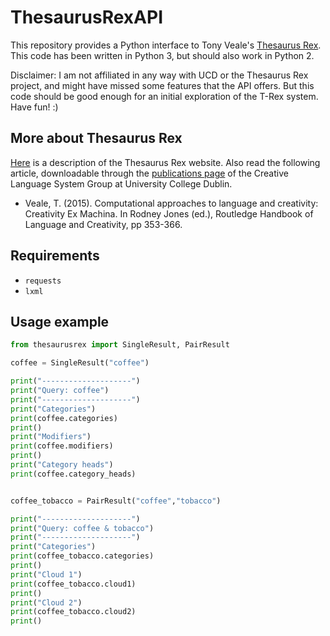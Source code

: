 # ThesaurusRexAPI
This repository provides a Python interface to Tony Veale's [Thesaurus Rex](http://ngrams.ucd.ie/therex3/). This code has been written in Python 3, but should also work in Python 2.

Disclaimer: I am not affiliated in any way with UCD or the Thesaurus Rex project, and might have missed some features that the API offers. But this code should be good enough for an initial exploration of the T-Rex system. Have fun! :)

## More about Thesaurus Rex

[Here](http://afflatus.ucd.ie/article.do?action=view&articleId=38) is a description of the Thesaurus Rex website. Also read the following article, downloadable through the [publications page](http://afflatus.ucd.ie/article.do?action=view&articleId=16) of the Creative Language System Group at University College Dublin.

* Veale, T. (2015). Computational approaches to language and creativity: Creativity Ex Machina. In Rodney Jones (ed.), Routledge Handbook of Language and Creativity, pp 353-366.

## Requirements
* `requests`
* `lxml`

## Usage example

```python
from thesaurusrex import SingleResult, PairResult

coffee = SingleResult("coffee")

print("--------------------")
print("Query: coffee")
print("--------------------")
print("Categories")
print(coffee.categories)
print()
print("Modifiers")
print(coffee.modifiers)
print()
print("Category heads")
print(coffee.category_heads)


coffee_tobacco = PairResult("coffee","tobacco")

print("--------------------")
print("Query: coffee & tobacco")
print("--------------------")
print("Categories")
print(coffee_tobacco.categories)
print()
print("Cloud 1")
print(coffee_tobacco.cloud1)
print()
print("Cloud 2")
print(coffee_tobacco.cloud2)
print()
```
